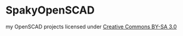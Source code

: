 # SpakyOpenSCAD
my OpenSCAD projects
licensed under [Creative Commons BY-SA 3.0](https://creativecommons.org/licenses/by-sa/3.0/)
